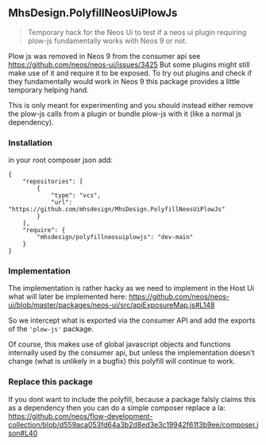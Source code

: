 ## MhsDesign.PolyfillNeosUiPlowJs

> Temporary hack for the Neos Ui to test if a neos ui plugin requiring plow-js fundamentally works with Neos 9 or not.

Plow js was removed in Neos 9 from the consumer api see https://github.com/neos/neos-ui/issues/3425
But some plugins might still make use of it and require it to be exposed. To try out plugins and check if they fundamentally would work in Neos 9 this package provides a little temporary helping hand.

This is only meant for experimenting and you should instead either remove the plow-js calls from a plugin or bundle plow-js with it (like a normal js dependency).

### Installation

in your root composer json add:

```
{
    "repositories": [
        {
            "type": "vcs",
            "url": "https://github.com/mhsdesign/MhsDesign.PolyfillNeosUiPlowJs"
        }
    ],
    "require": {
        "mhsdesign/polyfillneosuiplowjs": "dev-main"
    }
}
```

### Implementation

The implementation is rather hacky as we need to implement in the Host Ui what will later be implemented here:
https://github.com/neos/neos-ui/blob/master/packages/neos-ui/src/apiExposureMap.js#L148

So we intercept what is exported via the consumer API and add the exports of the `'plow-js'` package.

Of course, this makes use of global javascript objects and functions internally used by the consumer api, but unless the implementation doesn't change (what is unlikely in a bugfix) this polyfill will continue to work.

### Replace this package
If you dont want to include the polyfill, because a package falsly claims this as a dependency then you can do a simple composer replace a la: https://github.com/neos/flow-development-collection/blob/d559aca053fd64a3b2d8ed3e3c19942f61f3b9ee/composer.json#L40 

